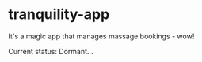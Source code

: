 # tranquility-app
It's a magic app that manages massage bookings - wow!

Current status: Dormant...
